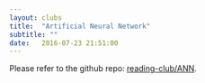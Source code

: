 ```yaml
---
layout: clubs
title:  "Artificial Neural Network"
subtitle: ""
date:   2016-07-23 21:51:00
---
```



Please refer to the github repo: [reading-club/ANN](https://github.com/reading-club/ANN).
